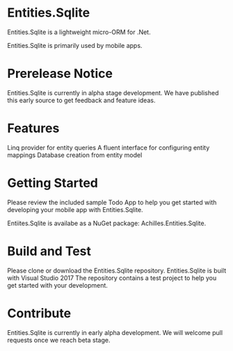 # Entities.Sqlite
Entities.Sqlite is a lightweight micro-ORM for .Net. 

Entities.Sqlite is primarily used by mobile apps.   

# Prerelease Notice
Entities.Sqlite is currently in alpha stage development. We have published this early source to get feedback and feature ideas. 

# Features
Linq provider for entity queries
A fluent interface for configuring entity mappings
Database creation from entity model

# Getting Started
Please review the included sample Todo App to help you get started with developing your mobile app with Entities.Sqlite.

Entiites.Sqlite is availabe as a NuGet package: Achilles.Entities.Sqlite.

# Build and Test
Please clone or download the Entities.Sqlite repository. Entities.Sqlite is built with Visual Studio 2017
The repository contains a test project to help you get started with your development.

# Contribute
Entities.Sqlite is currently in early alpha development. We will welcome pull requests once we reach beta stage. 